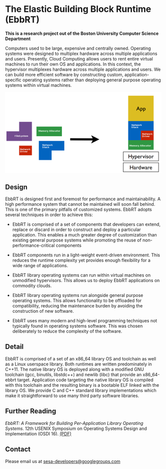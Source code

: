 The Elastic Building Block Runtime (EbbRT)
=====

**This is a research project out of the Boston University Computer
   Science Department**

Computers used to be large, expensive and centrally owned. Operating
systems were designed to multiplex hardware across multiple
applications and users. Presently, Cloud Computing allows users to
rent entire virtual machines to run their own OS and applications. In
this context, the hypervisor multiplexes hardware across multiple
applications and users. We can build more efficient software by
constructing custom, application-specific operating systems rather
than deploying general purpose operating systems within virtual
machines.

![image](doc/img/objective.png)

## Design

EbbRT is designed first and foremost for performance and
maintainability. A high performance system that cannot be maintained
will soon fall behind. This is one of the primary pitfalls of
customized systems. EbbRT adopts several techniques in order to
achieve this:

* EbbRT is comprised of a set of components that developers can
extend, replace or discard in order to construct and deploy a
particular application. This enables a much greater degree of
customization than existing general purpose systems while promoting
the reuse of non-performance-critical components

* EbbRT components run in a light-weight event-driven environment. This
reduces the runtime complexity yet provides enough flexibility for a
wide range of applications.

* EbbRT library operating systems can run within virtual machines on
unmodified hypervisors. This allows us to deploy EbbRT applications on
commodity clouds.

* EbbRT library operating systems run alongside general purpose
operating systems. This allows functionality to be offloaded for
compatibility, reducing the maintenance burden by avoiding the
construction of new software.

* EbbRT uses many modern and high-level programming techniques not
typically found in operating systems software. This was chosen
deliberately to reduce the complexity of the software.

## Detail

EbbRT is comprised of a set of an x86_64 library OS and toolchain as
well as a Linux userspace library. Both runtimes are written
predominately in C++11. The native library OS is deployed along with a
modified GNU toolchain (gcc, binutils, libstdc++) and newlib (libc)
that provide an x86_64-ebbrt target. Application code targeting the
native library OS is compiled with this toolchain and the resulting
binary is a bootable ELF linked with the library OS. We provide C and
C++ standard library implementations which make it straightforward to
use many third party software libraries.

## Further Reading

*EbbRT: A Framework for Building Per-Application Library Operating Systems.*
12th USENIX Symposium on Operating Systems Design and Implementation (OSDI
16). [(PDF)](doc/ebbrt-OSDI_16.pdf)

## Contact

Please email us at sesa-developers@googlegroups.com
